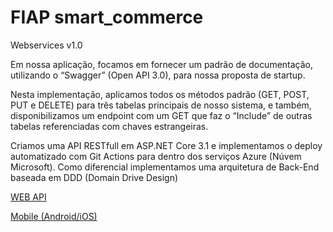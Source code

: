 # FIAP smart_commerce

Webservices v1.0

Em nossa aplicação, focamos em fornecer um padrão de documentação, utilizando o “Swagger” (Open API 3.0), para nossa proposta de startup.

Nesta implementação, aplicamos todos os métodos padrão (GET, POST, PUT e DELETE) para três tabelas principais de nosso sistema, e também, disponibilizamos um endpoint com um GET que faz o “Include” de outras tabelas referenciadas com chaves estrangeiras.

Criamos uma API RESTfull em ASP.NET Core 3.1 e implementamos o deploy automatizado com Git Actions para dentro dos serviços Azure (Núvem Microsoft). Como diferencial implementamos uma arquitetura de Back-End baseada em DDD (Domain Drive Design)

[WEB API](https://github.com/joseBarreto/smart_commerce_back.git)

[Mobile (Android/iOS)](https://github.com/andrelara2002/smart_commerce_mobile)
